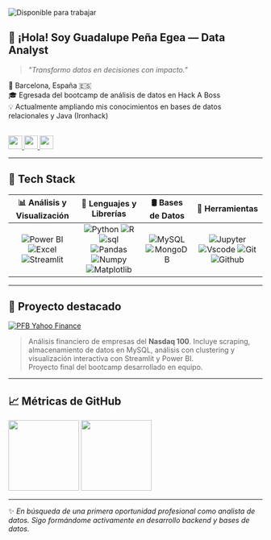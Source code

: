 ![Disponible para trabajar](https://img.shields.io/badge/Disponible%20para%20trabajar-S%C3%AD-brightgreen)

## 👋 ¡Hola! Soy Guadalupe Peña Egea — Data Analyst

> *"Transformo datos en decisiones con impacto."*

📍 Barcelona, España 🇪🇸  
🎓 Egresada del bootcamp de análisis de datos en Hack A Boss  
💡 Actualmente ampliando mis conocimientos en bases de datos relacionales y Java (Ironhack)

<br>

<div align="left">
  
  <a href="mailto:penaegeaguadalupe@gmail.com" target="_blank">
    <img src="https://img.shields.io/static/v1?message=Email&logo=gmail&label=&color=D14836&logoColor=white&labelColor=&style=for-the-badge" height="27" />
  </a>
  <a href="https://www.linkedin.com/in/guadalupe-p-egea/" target="_blank">
    <img src="https://img.shields.io/static/v1?message=LinkedIn&logo=linkedin&label=&color=0077B5&logoColor=white&style=for-the-badge" height="27" />
  </a>
  <a href="https://github.com/AdaXana" target="_blank">
    <img src="https://img.shields.io/static/v1?message=GitHub&logo=github&label=&color=24292e&logoColor=white&style=for-the-badge" height="27" />
  </a>

</div>

---

## 🧰 Tech Stack

| 📊 **Análisis y Visualización** | 🐍 **Lenguajes y Librerías** | 🛢️ **Bases de Datos** | 🔧 **Herramientas** |
|:-------------------------------:|:-----------------------------:|:----------------------:|:--------------------:|
| ![Power BI](https://skillicons.dev/icons?i=powerbi&theme=light) ![Excel](https://skillicons.dev/icons?i=excel&theme=light) ![Streamlit](https://skillicons.dev/icons?i=streamlit&theme=light) | ![Python](https://skillicons.dev/icons?i=python&theme=light) ![R](https://skillicons.dev/icons?i=r&theme=light) ![sql](https://skillicons.dev/icons?i=mysql&theme=light) ![Pandas](https://img.shields.io/badge/Pandas-150458?style=flat&logo=pandas&logoColor=white) ![Numpy](https://img.shields.io/badge/NumPy-013243?style=flat&logo=numpy&logoColor=white) ![Matplotlib](https://img.shields.io/badge/Matplotlib-ffffff?style=flat&logo=matplotlib&logoColor=black) | ![MySQL](https://skillicons.dev/icons?i=mysql&theme=light) ![MongoDB](https://skillicons.dev/icons?i=mongodb&theme=light) | ![Jupyter](https://skillicons.dev/icons?i=jupyter&theme=light) ![Vscode](https://skillicons.dev/icons?i=vscode&theme=light) ![Git](https://skillicons.dev/icons?i=git&theme=light) ![Github](https://skillicons.dev/icons?i=github&theme=light) |

---

## 📁 Proyecto destacado

[![PFB Yahoo Finance](https://github-readme-stats.vercel.app/api/pin/?username=1991Elsa&repo=PFB&theme=default&hide_border=true&description_lines_count=2)](https://github.com/1991Elsa/PFB)

> Análisis financiero de empresas del **Nasdaq 100**. Incluye scraping, almacenamiento de datos en MySQL, análisis con clustering y visualización interactiva con Streamlit y Power BI.  
> Proyecto final del bootcamp desarrollado en equipo.

---

## 📈 Métricas de GitHub

<div align="left">
  <img src="https://streak-stats.demolab.com?user=AdaXana&theme=default&hide_border=true&border_radius=5" height="140" />
  <img src="https://github-readme-stats.vercel.app/api/top-langs/?username=AdaXana&layout=compact&langs_count=6&theme=default&hide_border=true" height="140" />
</div>

---

✨ *En búsqueda de una primera oportunidad profesional como analista de datos. Sigo formándome activamente en desarrollo backend y bases de datos.*
